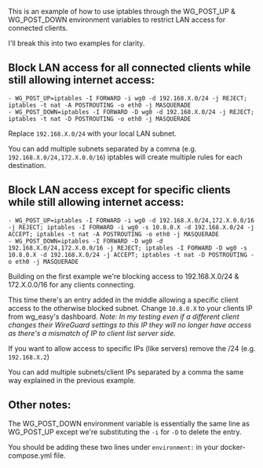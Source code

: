 This is an example of how to use iptables through the WG_POST_UP & WG_POST_DOWN environment variables to restrict LAN access for connected clients.

I'll break this into two examples for clarity.

## Block LAN access for all connected clients while still allowing internet access:
```
- WG_POST_UP=iptables -I FORWARD -i wg0 -d 192.168.X.0/24 -j REJECT; iptables -t nat -A POSTROUTING -o eth0 -j MASQUERADE
- WG_POST_DOWN=iptables -I FORWARD -D wg0 -d 192.168.X.0/24 -j REJECT; iptables -t nat -D POSTROUTING -o eth0 -j MASQUERADE
```
Replace `192.168.X.0/24` with your local LAN subnet.

You can add multiple subnets separated by a comma (e.g. `192.168.X.0/24,172.X.0.0/16`) iptables will create multiple rules for each destination.

## Block LAN access except for specific clients while still allowing internet access:
```
- WG_POST_UP=iptables -I FORWARD -i wg0 -d 192.168.X.0/24,172.X.0.0/16 -j REJECT; iptables -I FORWARD -i wg0 -s 10.8.0.X -d 192.168.X.0/24 -j ACCEPT; iptables -t nat -A POSTROUTING -o eth0 -j MASQUERADE
- WG_POST_DOWN=iptables -I FORWARD -D wg0 -d 192.168.X.0/24,172.X.0.0/16 -j REJECT; iptables -I FORWARD -D wg0 -s 10.8.0.X -d 192.168.X.0/24 -j ACCEPT; iptables -t nat -D POSTROUTING -o eth0 -j MASQUERADE
```
Building on the first example we're blocking access to 192.168.X.0/24 & 172.X.0.0/16 for any clients connecting.

This time there's an entry added in the middle allowing a specific client access to the otherwise blocked subnet. Change `10.8.0.X` to your clients IP from wg_easy's dashboard. _Note: In my testing even if a different client changes their WireGuard settings to this IP they will no longer have access as there's a mismatch of IP to client list server side._

If you want to allow access to specific IPs (like servers) remove the /24 (e.g. `192.168.X.2`)

You can add multiple subnets/client IPs separated by a comma the same way explained in the previous example.

## Other notes:
The WG_POST_DOWN environment variable is essentially the same line as WG_POST_UP except we're substituting the `-i` for `-D` to delete the entry.

You should be adding these two lines under `environment:` in your docker-compose.yml file.